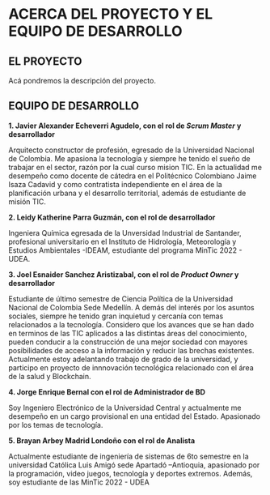 # ACERCA DEL PROYECTO Y EL EQUIPO DE DESARROLLO

## EL PROYECTO

Acá pondremos la descripción del proyecto.


## EQUIPO DE DESARROLLO

**1. Javier Alexander Echeverri Agudelo, con el rol de *Scrum Master* y desarrollador**

Arquitecto constructor de profesión, egresado de la Universidad Nacional de Colombia. Me apasiona la tecnología 
y siempre he tenido el sueño de trabajar en el sector, razón por la cual curso mision TIC. En la actualidad me 
desempeño como docente de cátedra en el Politécnico Colombiano Jaime Isaza Cadavid y como contratista 
independiente en el área de la planificación urbana y el desarrollo territorial, además de estudiante de misión 
TIC.


**2. Leidy Katherine Parra Guzmán, con el rol de desarrollador**

Ingeniera Química egresada de la Unversidad Industrial de Santander, 
profesional universitario en el Instituto de Hidrología, Meteorología y Estudios Ambientales -IDEAM,
estudiante del programa MinTic 2022 - UDEA.

**3. Joel Esnaider Sanchez Aristizabal, con el rol de *Product Owner* y desarrollador**

Estudiante de último semestre de Ciencia Política de la Universidad Nacional de Colombia Sede Medellín. A demás del interés por
los asuntos sociales, siempre he tenido gran inquietud y cercanía con temas relacionados a la tecnología. Considero que los avances
que se han dado en terminos de las TIC aplicados a las distintas áreas del conocimiento, pueden conducir a la construcción de una 
mejor sociedad con mayores posibilidades de acceso a la información y reducir las brechas existentes. Actualmente estoy adelantando 
trabajo de grado de la universidad, y participo en proyecto de innnovación tecnológica relacionado con el área de la salud y 
Blockchain.

**4. Jorge Enrique Bernal con el rol de Administrador de BD**

Soy Ingeniero Electrónico de la Universidad Central y actualmente
me desempeño en un cargo provisional en una entidad del Estado. Apasionado
por los temas de tecnología.

**5. Brayan Arbey Madrid Londoño con el rol de Analista**

Actualmente estudiante de ingeniería de sistemas de 6to semestre en la universidad Católica Luis Amigó sede Apartadó –Antioquia, apasionado por la programación, video juegos, tecnología y deportes extremos. Además, soy estudiante de las MinTic 2022 - UDEA
